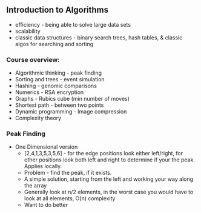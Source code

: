 ## Introduction to Algorithms

 * efficiency - being able to solve large data sets
 * scalability
 * classic data structures - binary search trees, hash tables, & classic algos for searching and sorting
 
 ### Course overview:
 
 * Algorithmic thinking - peak finding
 * Sorting and trees - event simulation
 * Hashing - genomic comparisons
 * Numerics - RSA encryption
 * Graphs - Rubics cube (min number of moves)
 * Shortest path - between two points
 * Dynamic programming - Image compression
 * Complexity theory
 
 ### Peak Finding
 
  * One Dimensional version
    - [2,4,1,3,5,3,5,6] - for the edge positions look either left/right, for other positions look both left and right to determine if your the peak. Applies locally.
    - Problem - find the peak, if it exists.
    - A simple solution, starting from the left and working your way along the array 
    - Generally look at n/2 elements, in the worst case you would have to look at all elements, O(n) complexity
    - Want to do better